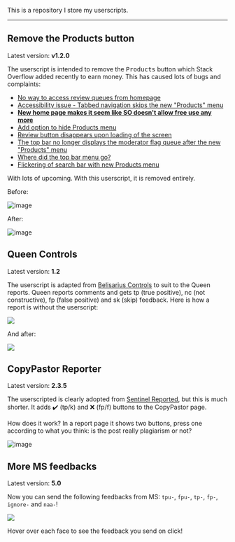 This is a repository I store my userscripts.

---

## Remove the Products button

Latest version: **v1.2.0**

The userscript is intended to remove the <kbd>Products</kbd> button which Stack Overflow added recently to earn money. This has caused lots of bugs and complaints:

- [No way to access review queues from homepage](https://meta.stackoverflow.com/q/387105)
- [Accessibility issue - Tabbed navigation skips the new "Products" menu](https://meta.stackoverflow.com/q/387011)
- **[New home page makes it seem like SO doesn't allow free use any more](https://meta.stackoverflow.com/q/386505)**
- [Add option to hide Products menu](https://meta.stackoverflow.com/q/386393)
- [Review button disappears upon loading of the screen](https://meta.stackoverflow.com/q/386389)
- [The top bar no longer displays the moderator flag queue after the new "Products" menu](https://meta.stackoverflow.com/q/386325)
- [Where did the top bar menu go?](https://meta.stackoverflow.com/q/386293)
- [Flickering of search bar with new Products menu](https://meta.stackoverflow.com/q/386288)

With lots of upcoming. With this userscript, it is removed entirely.

Before:

![image](https://user-images.githubusercontent.com/38133098/61171731-7a70f500-a584-11e9-8758-a92e903af744.png)

After:

![image](https://user-images.githubusercontent.com/38133098/61171743-983e5a00-a584-11e9-80c0-1169d2321679.png)

## Queen Controls

Latest version: **1.2**

The userscript is adapted from [Belisarius Controls](https://github.com/SOBotics/Userscripts/blob/master/Belisarius/Belisarius_Controls.user.js) to suit to the Queen reports. Queen reports comments and gets tp (true positive), nc (not constructive), fp (false positive) and sk (skip) feedback. Here is how a report is without the userscript:

![](https://i.stack.imgur.com/RAjWU.png)

And after:

![](https://i.stack.imgur.com/4gBJl.png)

## CopyPastor Reporter

Latest version: **2.3.5**

The userscripted is clearly adopted from [Sentinel Reported](https://github.com/SOBotics/Userscripts/SentinelReporter/raw/master/SentinelReporter.user.js), but this is much shorter. It adds ✔️ (tp/k) and ❌ (fp/f) buttons to the CopyPastor page.

How does it work? In a report page it shows two buttons, press one according to what you think: is the post really plagiarism or not?

![image](https://user-images.githubusercontent.com/38133098/67421653-a2d3ab00-f5d9-11e9-89c9-d50151cbc25b.png)

## More MS feedbacks

Latest version: **5.0**

Now you can send the following feedbacks from MS: `tpu-`, `fpu-`, `tp-`, `fp-`, `ignore-` and `naa-`!

![](https://user-images.githubusercontent.com/38133098/67421516-54261100-f5d9-11e9-958c-96e1ffc768ac.png)

Hover over each face to see the feedback you send on click!
